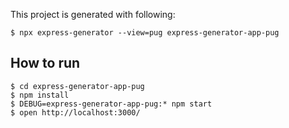 This project is generated with following:

	$ npx express-generator --view=pug express-generator-app-pug

## How to run

	$ cd express-generator-app-pug
	$ npm install
	$ DEBUG=express-generator-app-pug:* npm start
	$ open http://localhost:3000/
